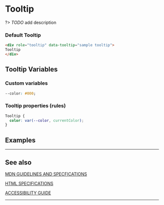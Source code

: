 # Tooltip

?&gt;  _TODO_ add description

### Default Tooltip

```html preview
<div role="tooltip" data-tooltip="sample tooltip">
Tooltip
</div>
```

## Tooltip Variables

### Custom variables

```css
--color: #000;
```

### Tooltip properties (rules)

```css
Tooltip {
  color: var(--color, currentColor);
}
```

## Examples

----
## See also

[MDN GUIDELINES AND SPECFICATIONS](https: ':_target="_blank"')

[HTML SPECIFICATIONS](https:// ':_target="_blank"')

[ACCESSIBILITY GUIDE](https://, ':_target="_blank"')

----

